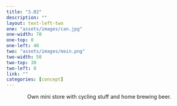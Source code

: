 ```yaml
---
title: "3.02"
description: ""
layout: text-left-two
one: "assets/images/can.jpg"
one-width: 70
one-top: 0
one-left: 40
two: "assets/images/main.png"
two-width: 50
two-top: 30
two-left: 0
link: ""
categories: [concept]
---
```


&nbsp; &nbsp; &nbsp; &nbsp; &nbsp; &nbsp; &nbsp; Own mini store with cycling stuff and home brewing beer.